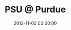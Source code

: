 ---
layout: post
date:   2012-11-03 00:00:00
title: PSU @ Purdue
categories: fun
picture: /assets/fun/psuatpurdue.jpg
summary: November 3, 2012</br>Watching Penn State football trounce Purdue in West Lafayette, IN
---